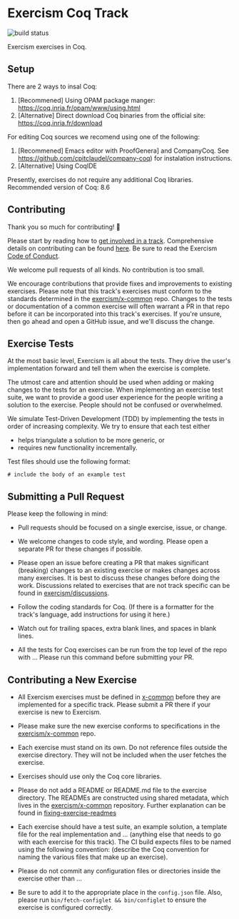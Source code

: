 # Exercism Coq Track

![build status](https://travis-ci.org/exercism/xslug.svg?branch=master)

Exercism exercises in Coq.

## Setup



There are 2 ways to insal Coq:

1. [Recommened] Using OPAM package manger: https://coq.inria.fr/opam/www/using.html
2. [Alternative] Direct download Coq binaries from the official site: https://coq.inria.fr/download

For editing Coq sources we recomend using one of the following:
1. [Recommened] Emacs editor with ProofGenera] and CompanyCoq. See https://github.com/cpitclaudel/company-coq) for instalation instructions.
2. [Alternative] Using CoqIDE

Presently, exercises do not require any additional Coq libraries.
Recommended version of Coq: 8.6

## Contributing

Thank you so much for contributing! :tada:

Please start by reading how to [get involved in a track](https://github.com/exercism/exercism.io/blob/master/docs/getting-involved-in-a-track.md). Comprehensive details on contributing can be found [here](https://github.com/exercism/x-common/blob/master/CONTRIBUTING.md). Be sure to read the Exercism [Code of Conduct](https://github.com/exercism/exercism.io/blob/master/CODE_OF_CONDUCT.md).

We welcome pull requests of all kinds. No contribution is too small.

We encourage contributions that provide fixes and improvements to existing exercises. Please note that this track's exercises must conform to the standards determined in the [exercism/x-common](https://github.com/exercism/x-common) repo. Changes to the tests or documentation of a common exercise will often warrant a PR in that repo before it can be incorporated into this track's exercises. If you're unsure, then go ahead and open a GitHub issue, and we'll discuss the change.

## Exercise Tests ##

At the most basic level, Exercism is all about the tests. They drive the user's implementation forward and tell them when the exercise is complete.

The utmost care and attention should be used when adding or making changes to the tests for an exercise. When implementing an exercise test suite, we want to provide a good user experience for the people writing a solution to the exercise. People should not be confused or overwhelmed.

We simulate Test-Driven Development (TDD) by implementing the tests in order of increasing complexity. We try to ensure that each test either

- helps triangulate a solution to be more generic, or
- requires new functionality incrementally.

Test files should use the following format:

```
# include the body of an example test
```

## Submitting a Pull Request ##

Please keep the following in mind:

- Pull requests should be focused on a single exercise, issue, or change.

- We welcome changes to code style, and wording. Please open a separate PR for these changes if possible.

- Please open an issue before creating a PR that makes significant (breaking) changes to an existing exercise or makes changes across many exercises. It is best to discuss these changes before doing the work. Discussions related to exercises that are not track specific can be found in [exercism/discussions](https://github.com/exercism/discussions/issues).

- Follow the coding standards for Coq. (If there is a formatter for the track's language, add instructions for using it here.)

- Watch out for trailing spaces, extra blank lines, and spaces in blank lines.

- All the tests for Coq exercises can be run from the top level of the repo with ... Please run this command before submitting your PR.

## Contributing a New Exercise ##

- All Exercism exercises must be defined in [x-common](https://github.com/exercism/x-common/tree/master/exercises) before they are implemented for a specific track. Please submit a PR there if your exercise is new to Exercism.

- Please make sure the new exercise conforms to specifications in the [exercism/x-common](https://github.com/exercism/x-common) repo.

- Each exercise must stand on its own. Do not reference files outside the exercise directory. They will not be included when the user fetches the exercise.

- Exercises should use only the Coq core libraries.

- Please do not add a README or README.md file to the exercise directory. The READMEs are constructed using shared metadata, which lives in the
[exercism/x-common](https://github.com/exercism/x-common) repository. Further explanation can be found in [fixing-exercise-readmes](https://github.com/exercism/exercism.io/blob/master/docs/fixing-exercise-readmes.md)

- Each exercise should have a test suite, an example solution, a template file for the real implementation and ... (anything else that needs to go with each exercise for this track). The CI build expects files to be named using the following convention: (describe the Coq convention for naming the various files that make up an exercise).

- Please do not commit any configuration files or directories inside the exercise other than ...

- Be sure to add it to the appropriate place in the `config.json` file. Also, please run `bin/fetch-configlet && bin/configlet` to ensure the exercise is configured correctly.

